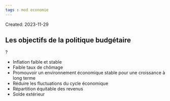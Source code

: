 ```yaml
---
tags : mod economie
---
```

Created: 2023-11-29

## Les objectifs de la politique budgétaire
?
-  Inflation faible et stable
-  Faible taux de chômage
-  Promouvoir un environnement économique stable pour une croissance à long terme
-  Réduire les fluctuations du cycle économique
-  Répartition équitable des revenus
-  Solde extérieur